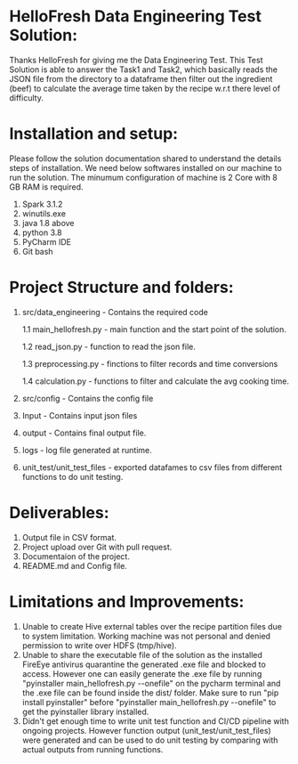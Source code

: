 # HelloFresh Data Engineering Test Solution:

Thanks HelloFresh for giving me the Data Engineering Test. This Test Solution is able to answer the Task1 and Task2, which basically reads the JSON file from the directory to a dataframe
then filter out the ingredient (beef) to calculate the average time taken by the recipe w.r.t there level of difficulty.

# Installation and setup:

Please follow the solution documentation shared to understand the details steps of installation. We need below softwares installed on our machine to run the solution.
The minumum configuration of machine is 2 Core with 8 GB RAM is required.
1. Spark 3.1.2
2. winutils.exe
3. java 1.8 above
4. python 3.8
5. PyCharm IDE
6. Git bash

# Project Structure and folders:

1. src/data_engineering - Contains the required code

   1.1 main_hellofresh.py - main function and the start point of the solution.
   
   1.2 read_json.py - function to read the json file.
   
   1.3 preprocessing.py - finctions to filter records and time conversions
   
   1.4 calculation.py - functions to filter and calculate the avg cooking time.
2. src/config - Contains the config file
3. Input - Contains input json files
4. output - Contains final output file.
5. logs - log file generated at runtime.
6. unit_test/unit_test_files - exported datafames to csv files from different functions to do unit testing.

# Deliverables:
1. Output file in CSV format.
2. Project upload over Git with pull request.
3. Documentaion of the project.
4. README.md and Config file.

# Limitations and Improvements:
1. Unable to create Hive external tables over the recipe partition files due to system limitation. Working machine was not personal and denied permission to write over HDFS (tmp/hive).
2. Unable to share the executable file of the solution as the installed FireEye antivirus quarantine the generated .exe file and blocked to access. However one can easily generate the .exe file by running "pyinstaller main_hellofresh.py --onefile" on the pycharm terminal and the .exe file can be found inside the dist/ folder. Make sure to run "pip install pyinstaller" before "pyinstaller main_hellofresh.py --onefile" to get the pyinstaller library installed.
3. Didn't get enough time to write unit test function and CI/CD pipeline with ongoing projects. However function output (unit_test/unit_test_files) were generated and can be used to do unit testing by comparing with actual outputs from running functions.

